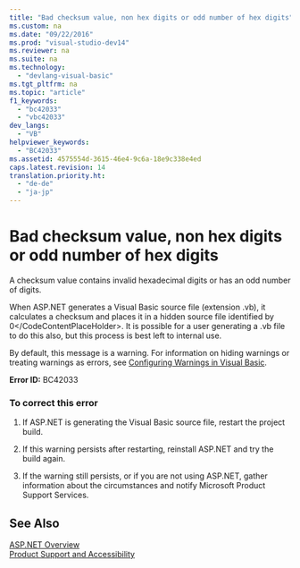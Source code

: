 ```yaml
---
title: "Bad checksum value, non hex digits or odd number of hex digits"
ms.custom: na
ms.date: "09/22/2016"
ms.prod: "visual-studio-dev14"
ms.reviewer: na
ms.suite: na
ms.technology: 
  - "devlang-visual-basic"
ms.tgt_pltfrm: na
ms.topic: "article"
f1_keywords: 
  - "bc42033"
  - "vbc42033"
dev_langs: 
  - "VB"
helpviewer_keywords: 
  - "BC42033"
ms.assetid: 4575554d-3615-46e4-9c6a-18e9c338e4ed
caps.latest.revision: 14
translation.priority.ht: 
  - "de-de"
  - "ja-jp"
---
```

# Bad checksum value, non hex digits or odd number of hex digits
A checksum value contains invalid hexadecimal digits or has an odd number of digits.  
  
 When ASP.NET generates a Visual Basic source file (extension .vb), it calculates a checksum and places it in a hidden source file identified by <CodeContentPlaceHolder>0\</CodeContentPlaceHolder>. It is possible for a user generating a .vb file to do this also, but this process is best left to internal use.  
  
 By default, this message is a warning. For information on hiding warnings or treating warnings as errors, see [Configuring Warnings in Visual Basic](../vs140/configuring-warnings-in-visual-basic.md).  
  
 **Error ID:** BC42033  
  
### To correct this error  
  
1.  If ASP.NET is generating the Visual Basic source file, restart the project build.  
  
2.  If this warning persists after restarting, reinstall ASP.NET and try the build again.  
  
3.  If the warning still persists, or if you are not using ASP.NET, gather information about the circumstances and notify Microsoft Product Support Services.  
  
## See Also  
 [ASP.NET Overview](assetId:///63389df5-8867-43e0-ad7e-41c19ba98ea4)   
 [Product Support and Accessibility](../vs140/talk-to-us.md)